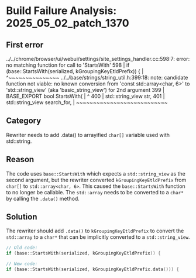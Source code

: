 # Build Failure Analysis: 2025_05_02_patch_1370

## First error

../../chrome/browser/ui/webui/settings/site_settings_handler.cc:598:7: error: no matching function for call to 'StartsWith'
  598 |   if (base::StartsWith(serialized, kGroupingKeyEtldPrefix)) {
      |       ^~~~~~~~~~~~~~~~
../../base/strings/string_util.h:399:18: note: candidate function not viable: no known conversion from 'const std::array<char, 6>' to 'std::string_view' (aka 'basic_string_view<char>') for 2nd argument
  399 | BASE_EXPORT bool StartsWith(
      |                  ^
  400 |     std::string_view str,
  401 |     std::string_view search_for,
      |     ~~~~~~~~~~~~~~~~~~~~~~~~~~~

## Category
Rewriter needs to add .data() to arrayified `char[]` variable used with std::string.

## Reason
The code uses `base::StartsWith` which expects a `std::string_view` as the second argument, but the rewriter converted `kGroupingKeyEtldPrefix` from `char[]` to `std::array<char, 6>`. This caused the `base::StartsWith` function to no longer be callable. The `std::array` needs to be converted to a `char*` by calling the `.data()` method.

## Solution
The rewriter should add `.data()` to `kGroupingKeyEtldPrefix` to convert the `std::array` to a `char*` that can be implicitly converted to a `std::string_view`.

```c++
// Old code:
if (base::StartsWith(serialized, kGroupingKeyEtldPrefix)) {

// New code:
if (base::StartsWith(serialized, kGroupingKeyEtldPrefix.data())) {